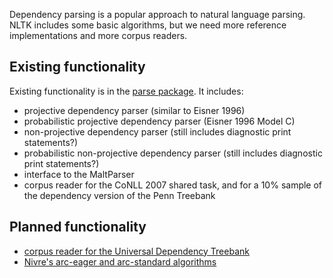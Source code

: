 Dependency parsing is a popular approach to natural language parsing. NLTK includes some basic algorithms, but we need more reference implementations and more corpus readers.

## Existing functionality

Existing functionality is in the [parse package](https://github.com/nltk/nltk/tree/develop/nltk/parse). It includes:

* projective dependency parser (similar to Eisner 1996)
* probabilistic projective dependency parser (Eisner 1996 Model C)
* non-projective dependency parser (still includes diagnostic print statements?)
* probabilistic non-projective dependency parser (still includes diagnostic print statements?)
* interface to the MaltParser
* corpus reader for the CoNLL 2007 shared task, and for a 10% sample of the dependency version of the Penn Treebank

## Planned functionality

* [corpus reader for the Universal Dependency Treebank](https://github.com/nltk/nltk/issues/693)
* [Nivre's arc-eager and arc-standard algorithms](https://github.com/nltk/nltk/issues/694)
